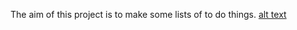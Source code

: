 The aim of this project is to make some lists of to do things. 
[alt text](https://raw.githubusercontent.com/harjindersandhu/toDoList/master/img/to/img.png)

